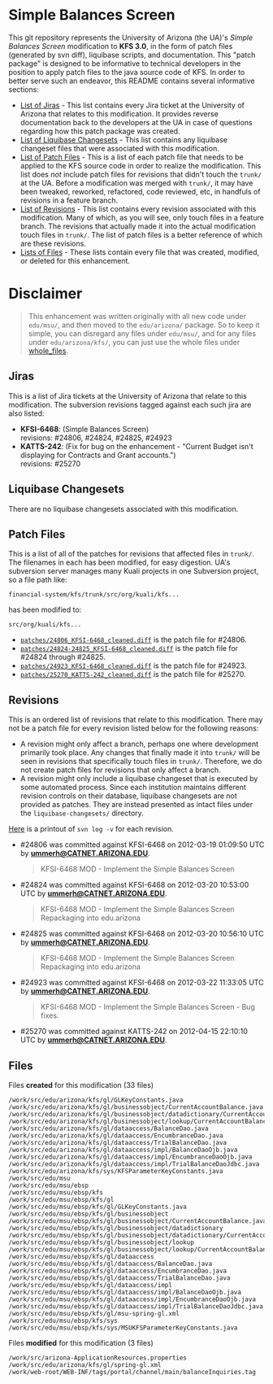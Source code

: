 Simple Balances Screen
======================

This git repository represents the University of Arizona (the UA)'s _Simple Balances Screen_ modification to **KFS 3.0**, in the form of patch files (generated by svn diff), liquibase scripts, and documentation.
This "patch package" is designed to be informative to technical developers in the position to
apply patch files to the java source code of KFS. In order to better serve such an endeavor,
this README contains several informative sections:

* <a href="#jiras">List of Jiras</a> - This list contains every Jira ticket at the University of Arizona
  that relates to this modification. It provides reverse documentation back to the developers at
  the UA in case of questions regarding how this patch package was created.
* <a href="#liquibase-changesets">List of Liquibase Changesets</a> - This list contains any
  liquibase changeset files that were associated with this modification.
* <a href="#patch-files">List of Patch Files</a> - This is a list of each patch file that needs
  to be applied to the KFS source code in order to realize the modification. This list does _not_
  include patch files for revisions that didn't touch the `trunk/` at the UA.
  Before a modification was merged with `trunk/`, it may have been tweaked, reworked, refactored,
  code reviewed, etc, in handfuls of revisions in a feature branch.
* <a href="#revisions">List of Revisions</a> - This list contains every revision associated with
  this modification. Many of which, as you will see, only touch files in a feature branch. The
  revisions that actually made it into the actual modification touch files in `trunk/`. The list
  of patch files is a better reference of which are these revisions.
* <a href="#files">Lists of Files</a> - These lists contain every file that was created,
  modified, or deleted for this enhancement.

Disclaimer
==========

> This enhancement was written originally with all new code under `edu/msu/`, and then moved to the `edu/arizona/` package. So to keep it simple, you can disregard any files under `edu/msu/`, and for any files under `edu/arizona/kfs/`, you can just use the whole files under [whole_files](whole_files).

<h2>Jiras</h2>

This is a list of Jira tickets at the University of Arizona that relate to this modification. The subversion revisions tagged against each such jira are also listed:

* **KFSI-6468**: (Simple Balances Screen)<br />
  revisions: #24806, #24824, #24825, #24923
* **KATTS-242**: (Fix for bug on the enhancement - "Current Budget isn't displaying for Contracts and Grant accounts.")<br />
  revisions: #25270

<h2>Liquibase Changesets</h2>

There are no liquibase changesets associated with this modification.

<h2>Patch Files</h2>

This is a list of all of the patches for revisions that affected files in `trunk/`. The filenames in each has been modified, for easy digestion. UA's subversion server manages many Kuali projects in one Subversion project, so a file path like:

```
financial-system/kfs/trunk/src/org/kuali/kfs...
```

has been modified to:

```
src/org/kuali/kfs...
```

* [`patches/24806_KFSI-6468_cleaned.diff`](patches/24806_KFSI-6468_cleaned.diff) is the patch file for #24806.
* [`patches/24824-24825_KFSI-6468_cleaned.diff`](patches/24824-24825_KFSI-6468_cleaned.diff) is the patch file for #24824 through #24825.
* [`patches/24923_KFSI-6468_cleaned.diff`](patches/24923_KFSI-6468_cleaned.diff) is the patch file for #24923.
* [`patches/25270_KATTS-242_cleaned.diff`](patches/25270_KATTS-242_cleaned.diff) is the patch file for #25270.

<h2>Revisions</h2>

This is an ordered list of revisions that relate to this modification. There may not be a patch
file for every revision listed below for the following reasons:

* A revision might only affect a branch, perhaps one where development primarily took place. Any
  changes that finally made it into `trunk/` will be seen in revisions that specifically touch
  files in `trunk/`. Therefore, we do not create patch files for revisions that only affect a
  branch.
* A revision might only include a liquibase changeset that is executed by some automated process.
  Since each institution maintains different revision controls on their database, liquibase
  changesets are not provided as patches. They are instead presented as intact files under the
  `liquibase-changesets/` directory.

[Here](patch_log.txt) is a printout of `svn log -v` for each revision.

*   \#24806 was committed against KFSI-6468 on 2012-03-19 01:09:50 UTC by <strong>ummerh@CATNET.ARIZONA.EDU</strong>.

    > KFSI-6468 MOD - Implement the Simple Balances Screen
*   \#24824 was committed against KFSI-6468 on 2012-03-20 10:53:00 UTC by <strong>ummerh@CATNET.ARIZONA.EDU</strong>.

    > KFSI-6468 MOD - Implement the Simple Balances Screen
    > Repackaging into edu.arizona
*   \#24825 was committed against KFSI-6468 on 2012-03-20 10:56:10 UTC by <strong>ummerh@CATNET.ARIZONA.EDU</strong>.

    > KFSI-6468 MOD - Implement the Simple Balances Screen
    > Repackaging into edu.arizona
*   \#24923 was committed against KFSI-6468 on 2012-03-22 11:33:05 UTC by <strong>ummerh@CATNET.ARIZONA.EDU</strong>.

    > KFSI-6468 MOD - Implement the Simple Balances Screen - Bug fixes.
*   \#25270 was committed against KATTS-242 on 2012-04-15 22:10:10 UTC by <strong>ummerh@CATNET.ARIZONA.EDU</strong>.



<h2>Files</h2>

Files **created** for this modification (33 files)

    /work/src/edu/arizona/kfs/gl/GLKeyConstants.java
    /work/src/edu/arizona/kfs/gl/businessobject/CurrentAccountBalance.java
    /work/src/edu/arizona/kfs/gl/businessobject/datadictionary/CurrentAccountBalance.xml
    /work/src/edu/arizona/kfs/gl/businessobject/lookup/CurrentAccountBalanceLookupableHelperServiceImpl.java
    /work/src/edu/arizona/kfs/gl/dataaccess/BalanceDao.java
    /work/src/edu/arizona/kfs/gl/dataaccess/EncumbranceDao.java
    /work/src/edu/arizona/kfs/gl/dataaccess/TrialBalanceDao.java
    /work/src/edu/arizona/kfs/gl/dataaccess/impl/BalanceDaoOjb.java
    /work/src/edu/arizona/kfs/gl/dataaccess/impl/EncumbranceDaoOjb.java
    /work/src/edu/arizona/kfs/gl/dataaccess/impl/TrialBalanceDaoJdbc.java
    /work/src/edu/arizona/kfs/sys/KFSParameterKeyConstants.java
    /work/src/edu/msu
    /work/src/edu/msu/ebsp
    /work/src/edu/msu/ebsp/kfs
    /work/src/edu/msu/ebsp/kfs/gl
    /work/src/edu/msu/ebsp/kfs/gl/GLKeyConstants.java
    /work/src/edu/msu/ebsp/kfs/gl/businessobject
    /work/src/edu/msu/ebsp/kfs/gl/businessobject/CurrentAccountBalance.java
    /work/src/edu/msu/ebsp/kfs/gl/businessobject/datadictionary
    /work/src/edu/msu/ebsp/kfs/gl/businessobject/datadictionary/CurrentAccountBalance.xml
    /work/src/edu/msu/ebsp/kfs/gl/businessobject/lookup
    /work/src/edu/msu/ebsp/kfs/gl/businessobject/lookup/CurrentAccountBalanceLookupableHelperServiceImpl.java
    /work/src/edu/msu/ebsp/kfs/gl/dataaccess
    /work/src/edu/msu/ebsp/kfs/gl/dataaccess/BalanceDao.java
    /work/src/edu/msu/ebsp/kfs/gl/dataaccess/EncumbranceDao.java
    /work/src/edu/msu/ebsp/kfs/gl/dataaccess/TrialBalanceDao.java
    /work/src/edu/msu/ebsp/kfs/gl/dataaccess/impl
    /work/src/edu/msu/ebsp/kfs/gl/dataaccess/impl/BalanceDaoOjb.java
    /work/src/edu/msu/ebsp/kfs/gl/dataaccess/impl/EncumbranceDaoOjb.java
    /work/src/edu/msu/ebsp/kfs/gl/dataaccess/impl/TrialBalanceDaoJdbc.java
    /work/src/edu/msu/ebsp/kfs/gl/msu-spring-gl.xml
    /work/src/edu/msu/ebsp/kfs/sys
    /work/src/edu/msu/ebsp/kfs/sys/MSUKFSParameterKeyConstants.java

Files **modified** for this modification (3 files)

    /work/src/arizona-ApplicationResources.properties
    /work/src/edu/arizona/kfs/gl/spring-gl.xml
    /work/web-root/WEB-INF/tags/portal/channel/main/balanceInquiries.tag

